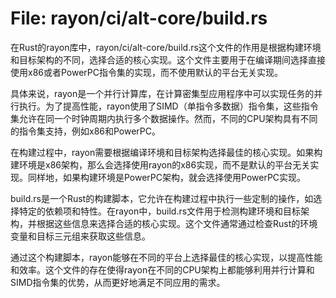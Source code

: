 # File: rayon/ci/alt-core/build.rs

在Rust的rayon库中，rayon/ci/alt-core/build.rs这个文件的作用是根据构建环境和目标架构的不同，选择合适的核心实现。这个文件主要用于在编译期间选择直接使用x86或者PowerPC指令集的实现，而不使用默认的平台无关实现。

具体来说，rayon是一个并行计算库，在计算密集型应用程序中可以实现任务的并行执行。为了提高性能，rayon使用了SIMD（单指令多数据）指令集，这些指令集允许在同一个时钟周期内执行多个数据操作。然而，不同的CPU架构具有不同的指令集支持，例如x86和PowerPC。

在构建过程中，rayon需要根据编译环境和目标架构选择最佳的核心实现。如果构建环境是x86架构，那么会选择使用rayon的x86实现，而不是默认的平台无关实现。同样地，如果构建环境是PowerPC架构，就会选择使用PowerPC实现。

build.rs是一个Rust的构建脚本，它允许在构建过程中执行一些定制的操作，如选择特定的依赖项和特性。在rayon中，build.rs文件用于检测构建环境和目标架构，并根据这些信息来选择合适的核心实现。这个文件通常通过检查Rust的环境变量和目标三元组来获取这些信息。

通过这个构建脚本，rayon能够在不同的平台上选择最佳的核心实现，以提高性能和效率。这个文件的存在使得rayon在不同的CPU架构上都能够利用并行计算和SIMD指令集的优势，从而更好地满足不同应用的需求。

